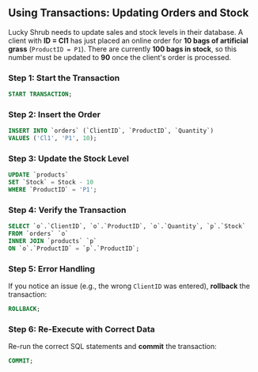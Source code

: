 ## **Using Transactions: Updating Orders and Stock**

Lucky Shrub needs to update sales and stock levels in their database. A client with **ID = Cl1** has just placed an online order for **10 bags of artificial grass** (`ProductID = P1`). There are currently **100 bags in stock**, so this number must be updated to **90** once the client's order is processed.

### **Step 1: Start the Transaction**

```sql
START TRANSACTION;
```

### **Step 2: Insert the Order**

```sql
INSERT INTO `orders` (`ClientID`, `ProductID`, `Quantity`)
VALUES ('Cl1', 'P1', 10);
```

### **Step 3: Update the Stock Level**

```sql
UPDATE `products`
SET `Stock` = Stock - 10
WHERE `ProductID` = 'P1';
```

### **Step 4: Verify the Transaction**

```sql
SELECT `o`.`ClientID`, `o`.`ProductID`, `o`.`Quantity`, `p`.`Stock` 
FROM `orders` `o` 
INNER JOIN `products` `p`
ON `o`.`ProductID` = `p`.`ProductID`;
```

### **Step 5: Error Handling**

If you notice an issue (e.g., the wrong `ClientID` was entered), **rollback** the transaction:

```sql
ROLLBACK;
```

### **Step 6: Re-Execute with Correct Data**

Re-run the correct SQL statements and **commit** the transaction:
```sql
COMMIT;
```
